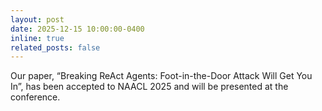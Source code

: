 ```yaml
---
layout: post
date: 2025-12-15 10:00:00-0400
inline: true
related_posts: false
---
```

Our paper, “Breaking ReAct Agents: Foot-in-the-Door Attack Will Get You In”, has been accepted to NAACL 2025 and will be presented at the conference.
